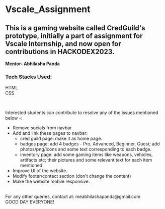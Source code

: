 # Vscale_Assignment
<h2>
This is a gaming website called CredGuild's prototype, initially a part of assignment for Vscale Internship, and now open for contributions in HACKODEX2023.</h2>

<b>Mentor- Abhilasha Panda</b>

<p>
<h3>Tech Stacks Used:</h3>
HTML<br>
CSS</p><br>

Interested students can contribute to resolve any of the issues mentioned below -:<br>
<ul>
    <li>Remove socials from navbar</li>
    <li>Add and link these pages to navbar:
     <ul>
        <li>cred guild page: make it as home page.</li>
        <li>badges page: add 4 badges - Pro, Advanced, Beginner, Guest; add photos/png/icons and some text corresponding to each badge.</li>
        <li>inventory page: add some gaming items like weapons, vehicles, artifacts etc; their pictures and some relevant text for each item mentioned.</li>
    </ul>
    <li>Improve UI of the website.</li>
    <li>Modify footer/contact section (don't change the content)</li>
    <li>Make the website mobile responsive.</li>
</ul>
<br>
For any other queries, contact at:  meabhilashapanda@gmail.com <br>
GOOD DAY EVERYONE!